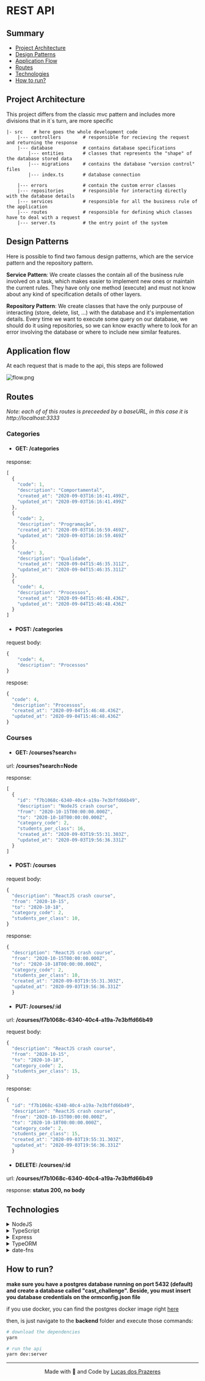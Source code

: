 # REST API

## Summary

- [Project Architecture](#Project-Architecture)
- [Design Patterns](#Design-Patterns)
- [Application Flow](#Application-Flow)
- [Routes](#Routes)
- [Technologies](#Technologies)
- [How to run?](#How-to-run?)

## Project Architecture

This project differs from the classic mvc pattern and includes more divisions
that in it`s turn, are more specific

    |- src    # here goes the whole development code
        |--- controllers        # responsible for recieving the request and returning the response
        |--- database           # contains database specifications
            |--- entities       # classes that represents the "shape" of the database stored data
            |--- migrations     # contains the database "version control" files
            |--- index.ts       # database connection

        |--- errors             # contain the custom error classes
        |--- repositories       # responsible for interacting directly with the database details
        |--- services           # responsible for all the business rule of the application
        |--- routes             # responsible for defining which classes have to deal with a request
        |--- server.ts          # the entry point of the system

## Design Patterns

Here is possible to find two famous design patterns, which are the service pattern and
the repository pattern.

**Service Pattern**: We create classes the contain all of the business rule involved
on a task, which makes easier to implement new ones or maintain the current rules.
They have only one method (execute) and must not know about any kind of specification
details of other layers.

**Repository Pattern**: We create classes that have the only purpouse of interacting
(store, delete, list, ...) with the database and it's implementation details. Every time we
want to execute some query on our database, we should do it using repositories, so we can
know exactly where to look for an error involving the database or where to include new
similar features.

## Application flow

At each request that is made to the api, this steps are followed

![flow.png](../.github/backend-flow.png)

## Routes

*Note: each of of this routes is preceeded by a baseURL, in this case it is http://localhost:3333*

### Categories

- #### GET: /categories

response:
```js
[
  {
    "code": 1,
    "description": "Comportamental",
    "created_at": "2020-09-03T16:16:41.499Z",
    "updated_at": "2020-09-03T16:16:41.499Z"
  },
  {
    "code": 2,
    "description": "Programação",
    "created_at": "2020-09-03T16:16:59.469Z",
    "updated_at": "2020-09-03T16:16:59.469Z"
  },
  {
    "code": 3,
    "description": "Qualidade",
    "created_at": "2020-09-04T15:46:35.311Z",
    "updated_at": "2020-09-04T15:46:35.311Z"
  },
  {
    "code": 4,
    "description": "Processos",
    "created_at": "2020-09-04T15:46:48.436Z",
    "updated_at": "2020-09-04T15:46:48.436Z"
  }
]
```

- #### POST: /categories

request body:
```js
{
	"code": 4,
	"description": "Processos"
}
```

respose:
```js
{
  "code": 4,
  "description": "Processos",
  "created_at": "2020-09-04T15:46:48.436Z",
  "updated_at": "2020-09-04T15:46:48.436Z"
}
```

### Courses

- #### GET: /courses?search=

url: **/courses?search=Node**

response:

```js
[
  {
    "id": "f7b1068c-6340-40c4-a19a-7e3bffd66b49",
    "description": "NodeJS crash course",
    "from": "2020-10-15T00:00:00.000Z",
    "to": "2020-10-18T00:00:00.000Z",
    "category_code": 2,
    "students_per_class": 16,
    "created_at": "2020-09-03T19:55:31.303Z",
    "updated_at": "2020-09-03T19:56:36.331Z"
  }
]
```

- #### POST: /courses

request body:
```js
{
  "description": "ReactJS crash course",
  "from": "2020-10-15",
  "to": "2020-10-18",
  "category_code": 2,
  "students_per_class": 10,
}
```

response:

```js
{
  "description": "ReactJS crash course",
  "from": "2020-10-15T00:00:00.000Z",
  "to": "2020-10-18T00:00:00.000Z",
  "category_code": 2,
  "students_per_class": 10,
  "created_at": "2020-09-03T19:55:31.303Z",
  "updated_at": "2020-09-03T19:56:36.331Z"
  }
```

- #### PUT: /courses/:id

url: **/courses/f7b1068c-6340-40c4-a19a-7e3bffd66b49**

request body:
```js
{
  "description": "ReactJS crash course",
  "from": "2020-10-15",
  "to": "2020-10-18",
  "category_code": 2,
  "students_per_class": 15,
}
```

response:

```js
{
  "id": "f7b1068c-6340-40c4-a19a-7e3bffd66b49",
  "description": "ReactJS crash course",
  "from": "2020-10-15T00:00:00.000Z",
  "to": "2020-10-18T00:00:00.000Z",
  "category_code": 2,
  "students_per_class": 15,
  "created_at": "2020-09-03T19:55:31.303Z",
  "updated_at": "2020-09-03T19:56:36.331Z"
  }
```

- #### DELETE: /courses/:id

url: **/courses/f7b1068c-6340-40c4-a19a-7e3bffd66b49**

response: **status 200, no body**

## Technologies

<details>
<summary>NodeJS</summary>
<br>
This is the JavaScript asynchronous environment that allows us to create backend
applications using js. It has a really good perfomance and it`s easy to use.
</details>

<details>
<summary>TypeScript</summary>
<br>
One of the most famous JS supersets. TypeScript allows us to have much more control
of our development environment since we can define interfaces and types for the abstractions
used on our code, so we can know exactly all the params, properties or attributes of such elements.
</details>

<details>
<summary>Express</summary>
<br>
Express is a microframework that allows us to create web servers and defining it's routes
and middlewares in an really easy and fast way. Beside, it can be intregrated with a lot of
plugins and features that include security, validation, file upload and much more.

an example of a working web server created on express:

```js
  import express from 'express';

  const app = express();
  const port = 3333;

  app.listen(port, () => {
    console.log("I'm working!");
  })
```
</details>

<details>
<summary>TypeORM</summary>
<br>
It is responsible for the database management in the app. Since it is an ORM (Object-Relational Mapping) it is used to interact with the db implementations using abstractions and not query language.
TypeORM can make complex queries and relations look easier to understand and execute. However it's
trade-off is a performance loss, since it generates the queries by itself, which can be avoided
using the query builder integrated on it. That way we have more control of our queries.

storing a user on db via typeorm:

```js
  import { getRepository } from 'typeorm';
  import User from '../models/User';

  const repository = getRepository(User);

  const userData = {
    name: 'John Doe',
    email: 'johndoe@email.com',
  }

  repository.create(userData)
    .then(user => repository.save(user));
```
</details>

<details>
<summary>date-fns</summary>
<br>
date-fns is a js library for date-related operations. It has a set of usefull functions
for manipulating Date objects.
</details>

## How to run?

**make sure you have a postgres database running on port 5432 (default) and create a database called "cast_challenge". Beside, you must insert you database credentials on the ormconfig.json file**

if you use docker, you can find the postgres docker image right [here](https://hub.docker.com/_/postgres)

then, is just navigate to the **backend** folder and execute those commands:

```bash
# download the dependencies
yarn

# run the api
yarn dev:server
```

***

<p align=center>
  Made with 💜 and Code by <a href="https://www.linkedin.com/in/lucas-prazeres/">Lucas dos Prazeres</a>
</p>
